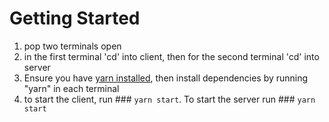 # Getting Started

1. pop two terminals open
2. in the first terminal 'cd' into client, then for the second terminal 'cd' into server
3. Ensure you have  [yarn installed](https://classic.yarnpkg.com/lang/en/docs/install/), then install dependencies by running "yarn" in each terminal
4. to start the client, run ### `yarn start`. To start the server run ### `yarn start`
